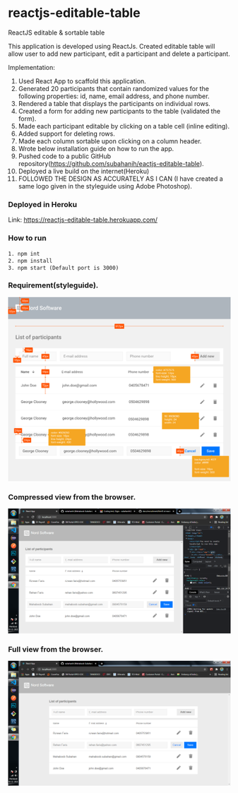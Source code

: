 # reactjs-editable-table
ReactJS editable & sortable table

This application is developed using ReactJs. Created editable table will allow user to add new participant, edit a participant and delete a participant.

Implementation:
1. Used React App to scaffold this application.
2. Generated 20 participants that contain randomized values for the following properties: id, name, email address, and phone number.
3. Rendered a table that displays the participants on individual rows.
4. Created a form for adding new participants to the table (validated the form).
5. Made each participant editable by clicking on a table cell (inline editing).
6. Added support for deleting rows.
7. Made each column sortable upon clicking on a column header.
8. Wrote below installation guide on how to run the app.
9. Pushed code to a public GitHub repository(https://github.com/subahanih/eactjs-editable-table).
10. Deployed a live build on the internet(Heroku)
11. FOLLOWED THE DESIGN AS ACCURATELY AS I CAN (I have created a same logo given in the styleguide using Adobe Photoshop).

### Deployed in Heroku
Link: https://reactjs-editable-table.herokuapp.com/

### How to run
    1. npm int
    2. npm install
    3. npm start (Default port is 3000)

### Requirement(styleguide).
![](screenshots/styleguide.png)

### Compressed view from the browser.
![](screenshots/implemented-compressedview.png)

### Full view from the browser.
![](screenshots/implemented-fullview.png)
